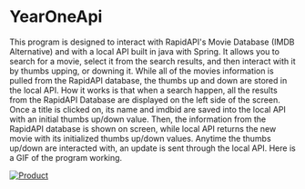 # YearOneApi

This program is designed to interact with RapidAPI's Movie Database (IMDB Alternative) and with a local API built in java with Spring. It allows you to search for 
a movie, select it from the search results, and then interact with it by thumbs upping, or downing it. While all of  the movies information is pulled from the RapidAPI database,
the thumbs up and down are stored in the local API. How it works is that when a search happen, all the results from the RapidAPI Database are displayed on the left side of
the screen. Once a title is clicked on, its name and imdbid are saved into the local API with an initial thumbs up/down value. Then, the information from the RapidAPI database
is shown on screen, while local API returns the new movie with its initialized thumbs up/down values. Anytime the thumbs up/down are interacted with, an update is sent 
through the local API. Here is a GIF of the program working.

<a href="https://ibb.co/pKWqZ1Q"><img src="https://i.ibb.co/DMGdk1Y/Product.gif" alt="Product" border="0"></a>
